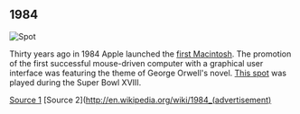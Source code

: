 ## 1984
![Spot](http://upload.wikimedia.org/wikipedia/en/2/22/Ad_apple_1984_2.png)

Thirty years ago in 1984 Apple launched the [first Macintosh](http://en.wikipedia.org/wiki/Macintosh_128K). The promotion of the first successful mouse-driven computer with a graphical user interface was featuring the theme of George Orwell's novel. [This spot](http://www.youtube.com/watch?v=R706isyDrqI) was played during the Super Bowl XVIII.

[Source 1](http://www.computerhistory.org/tdih/January/22/)
[Source 2](http://en.wikipedia.org/wiki/1984_(advertisement)